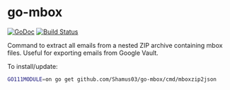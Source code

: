 # go-mbox

[![GoDoc](https://godoc.org/github.com/Shamus03/go-mbox?status.svg)](https://godoc.org/github.com/Shamus03/go-mbox)
[![Build Status](https://travis-ci.com/Shamus03/go-mbox.svg?token=WuKfy3V3Yw7K95LjG4aM&branch=master)](https://travis-ci.com/Shamus03/go-mbox)

Command to extract all emails from a nested ZIP archive containing mbox files.  Useful for exporting emails from Google Vault.

To install/update:
```bash
GO111MODULE=on go get github.com/Shamus03/go-mbox/cmd/mboxzip2json
```
